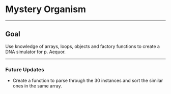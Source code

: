 # Mystery Organism

---

## Goal

Use knowledge of arrays, loops, objects and factory functions to create a DNA simulator for p. Aequor.

---

### Future Updates

- Create a function to parse through the 30 instances and sort the similar ones in the same array.
